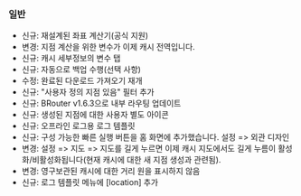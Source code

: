 ### 일반

- 신규: 재설계된 좌표 계산기(공식 지원)
- 변경: 지점 계산을 위한 변수가 이제 캐시 전역입니다.
- 신규: 캐시 세부정보의 변수 탭
- 신규: 자동으로 백업 수행(선택 사항)
- 수정: 완료된 다운로드 가져오기 재개
- 신규: "사용자 정의 지점 있음" 필터 추가
- 신규: BRouter v1.6.3으로 내부 라우팅 업데이트
- 신규: 생성된 지점에 대한 사용자 별도 아이콘
- 신규: 오프라인 로그용 로그 템플릿
- 신규: 구성 가능한 빠른 실행 버튼을 홈 화면에 추가했습니다. 설정 => 외관 디자인
- 변경: 설정 => 지도 => 지도를 길게 누르면 이제 캐시 지도에서도 길게 누름이 활성화/비활성화됩니다(현재 캐시에 대한 새 지점 생성과 관련됨).
- 변경: 영구보관된 캐시에 대한 거리 원을 표시하지 않음
- 신규: 로그 템플릿 메뉴에 \[location\] 추가
